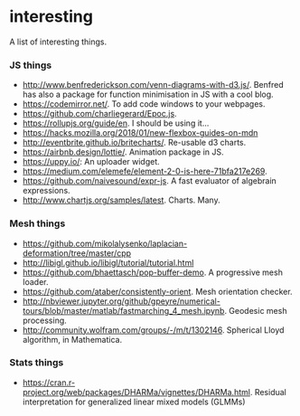 # interesting

A list of interesting things.

### JS things
* http://www.benfrederickson.com/venn-diagrams-with-d3.js/. Benfred has also a package for function minimisation in JS with a cool blog. 
* https://codemirror.net/. To add code windows to your webpages.
* https://github.com/charliegerard/Epoc.js.
* https://rollupjs.org/guide/en. I should be using it...
* https://hacks.mozilla.org/2018/01/new-flexbox-guides-on-mdn
* http://eventbrite.github.io/britecharts/. Re-usable d3 charts.
* https://airbnb.design/lottie/. Animation package in JS.
* https://uppy.io/: An uploader widget.
* https://medium.com/elemefe/element-2-0-is-here-71bfa217e269.
* https://github.com/naivesound/expr-js. A fast evaluator of algebrain expressions.
* http://www.chartjs.org/samples/latest. Charts. Many.

### Mesh things
* https://github.com/mikolalysenko/laplacian-deformation/tree/master/cpp
* http://libigl.github.io/libigl/tutorial/tutorial.html
* https://github.com/bhaettasch/pop-buffer-demo. A progressive mesh loader.
* https://github.com/ataber/consistently-orient. Mesh orientation checker.
* http://nbviewer.jupyter.org/github/gpeyre/numerical-tours/blob/master/matlab/fastmarching_4_mesh.ipynb. Geodesic mesh processing.
* http://community.wolfram.com/groups/-/m/t/1302146. Spherical Lloyd algorithm, in Mathematica.

### Stats things
* https://cran.r-project.org/web/packages/DHARMa/vignettes/DHARMa.html. Residual interpretation for generalized linear mixed models (GLMMs)
